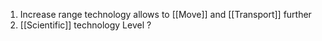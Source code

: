 1. Increase range technology allows to [[Move]] and [[Transport]] further 
2. [[Scientific]] technology Level ?
